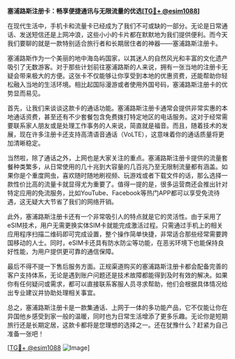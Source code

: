 **塞浦路斯注册卡：畅享便捷通讯与无限流量的优选[[TG💪+ @esim1088](https://t.me/s/esim1088)]**

在现代生活中，手机卡和流量卡已经成为了我们不可或缺的一部分。无论是日常通话、发送短信还是上网冲浪，这些小小的卡片都在默默地为我们提供便利。而今天我们要聊的就是一款特别适合旅行者和长期居住者的神器——塞浦路斯注册卡。

塞浦路斯作为一个美丽的地中海岛屿国家，以其迷人的自然风光和丰富的文化遗产吸引了无数游客。对于那些计划前往塞浦路斯的人来说，拥有一张当地的注册卡无疑会带来极大的方便。这张卡不仅能够让你享受到本地的优惠资费，还能帮助你轻松融入当地的生活环境。相比起国际漫游或者使用外国号码，塞浦路斯注册卡的优势显而易见。

首先，让我们来谈谈这款卡的通话功能。塞浦路斯注册卡通常会提供非常实惠的本地通话资费，甚至还有不少套餐包含免费拨打特定地区的电话服务。这对于经常需要联系家人朋友或是处理工作事务的人来说，简直就是福音。而且，随着技术的发展，现在许多注册卡还支持高清语音通话（VoLTE），这意味着你的通话质量将更加清晰稳定。

当然啦，除了通话之外，上网也是大家关注的重点。塞浦路斯注册卡提供的流量套餐种类繁多，从日常使用的几十兆到大容量的几百兆乃至无限制流量都有涵盖。如果你是个重度网虫，喜欢随时随地刷视频、玩游戏或者下载文件的话，那么选择一款性价比高的流量卡就显得尤为重要了。值得一提的是，很多运营商还会推出针对特定应用的免流服务，比如YouTube、Facebook等热门APP都可以享受免流待遇，这无疑大大节省了我们的网络开销。

此外，塞浦路斯注册卡还有一个非常吸引人的特点就是它的灵活性。由于采用了eSIM技术，用户无需更换实体SIM卡就能完成激活过程。只需通过手机上的相关应用程序扫描二维码即可完成设置，整个操作简单快捷，非常适合那些经常需要跨国移动的人士。同时，eSIM卡还具有防水防尘等功能，在恶劣环境下也能保持良好性能，为用户提供更可靠的通信保障。

最后不得不提一下售后服务方面。正规渠道购买的塞浦路斯注册卡都会配备完善的客户支持体系，无论是遇到账户问题还是技术故障都能得到及时有效的解决。如果你有任何疑问或需求，都可以直接联系客服人员寻求帮助，他们会根据具体情况给出专业建议并协助处理相关事宜。

总之，塞浦路斯注册卡是一款集通话、上网于一体的多功能产品，它不仅能让你在异国他乡感受到家一般的温暖，同时也为日常生活增添了更多乐趣。无论你是短期旅行还是长期定居，这款卡都将是您理想的选择之一。还在犹豫什么？赶紧为自己准备一张吧！

[[TG💪+ @esim1088](https://t.me/s/esim1088) ![Image](https://i.postimg.cc/4NQfJmqS/Snipaste-2025-05-13-00-14-12.png)]